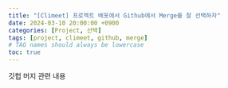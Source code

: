 ```yaml
---
title: "[Climeet] 프로젝트 배포에서 Github에서 Merge를 잘 선택하자"
date: 2024-03-10 20:00:00 +0900
categories: [Project, 선택]
tags: [project, climeet, github, merge]     
# TAG names should always be lowercase
toc: true
---
```


깃헙 머지 관련 내용